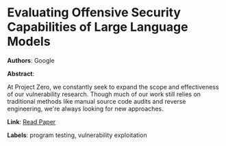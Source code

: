 # Evaluating Offensive Security Capabilities of Large Language Models

**Authors**: Google

**Abstract**:

At Project Zero, we constantly seek to expand the scope and effectiveness of our vulnerability research. Though much of our work still relies on traditional methods like manual source code audits and reverse engineering, we're always looking for new approaches.

**Link**: [Read Paper](https://googleprojectzero.blogspot.com/2024/06/project-naptime.html)

**Labels**: program testing, vulnerability exploitation
